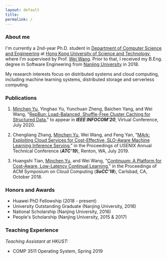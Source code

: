 ```yaml
---
layout: default
title:
permalink: /
---
```


### About me

I'm currently a 2nd-year Ph.D. student in [Department of Computer Science and Engineering](https://www.cse.ust.hk) at [Hong Kong University of Science and Technology](http://www.ust.hk), where I'm supervised by Prof. [Wei Wang](http://www.cse.ust.hk/~weiwa/). Prior to that, I received my B.Eng. degree in Software Engineering from [Nanjing University](https://www.nju.edu.cn) in 2018.

My research interests focus on distributed systems and cloud computing, including machine learning systems, distributed storage and serverless computing. 

<!-- My CV is available upon request.  -->

### Publications

1. <ins>Minchen Yu</ins>, Yinghao Yu, Yunchuan Zheng, Baichen Yang, and Wei Wang, "[RepBun: Load-Balanced, Shuffle-Free Cluster Caching for Structured Data](http://www.cse.ust.hk/~weiwa/papers/repbun-infocom20.pdf)," to appear in ***IEEE INFOCOM'20***, Virtual Conference, July 2020.

1. Chengliang Zhang, <ins>Minchen Yu</ins>, Wei Wang, and Feng Yan, "[MArk: Exploiting Cloud Services for Cost-Effective, SLO-Aware Machine Learning Inference Serving](http://www.cse.ust.hk/~weiwa/papers/mark-atc19.pdf)," in the Proceedings of USENIX Annual Technical Conference (***ATC'19***), Renton, WA, July 2019.

1. Huangshi Tian, <ins>Minchen Yu</ins>, and Wei Wang, "[Continuum: A Platform for Cost-Aware, Low-Latency Continual Learning](http://www.cse.ust.hk/~weiwa/papers/huangshi-socc18.pdf)," in the Proceedings of ACM Symposium on Cloud Computing (***SoCC'18***), Carlsbad, CA, October 2018.

### Honors and Awards

- Huawei PhD Fellowship (2018 - present)
- University Outstanding Graduate (Nanjing University, 2018)
- National Scholarship (Nanjing University, 2016)
- People's Scholarship (Nanjing University, 2015 & 2017)

### Teaching Experience

*Teaching Assistant at HKUST:*

- COMP 3511 Operating System, Spring 2019

